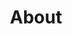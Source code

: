---
title: "About"
description: |
  A website template for Hugo developed by RStudio & Formspree and available for free.
show_header: false
sidebar_left: true
draft: true
# Keep this! Do not edit.
headless: false
cascade:
  headless: true
---